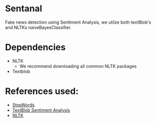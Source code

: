 # Sentanal
Fake news detection using Sentiment Analysis, we utilze both textBlob's and NLTKs naiveBayesClassifier.

# Dependencies
- NLTK
    - We recommend downloading all common NLTK packages
- Textblob

# References used:

- [StopWords](https://www.geeksforgeeks.org/removing-stop-words-nltk-python/)
- [TextBlob Sentiment Analysis](https://textblob.readthedocs.io/en/dev/classifiers.html)
- [NLTK](https://www.nltk.org/index.html)